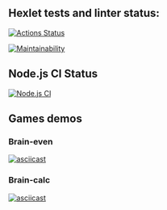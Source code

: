 ## Hexlet tests and linter status:
[![Actions Status](https://github.com/abr-ya/frontend-project-lvl1/workflows/hexlet-check/badge.svg)](https://github.com/abr-ya/frontend-project-lvl1/actions)

[![Maintainability](https://api.codeclimate.com/v1/badges/a99a88d28ad37a79dbf6/maintainability)](https://codeclimate.com/github/codeclimate/codeclimate/maintainability)

## Node.js CI Status
[![Node.js CI](https://github.com/abr-ya/frontend-project-lvl1/workflows/Node.js%20CI/badge.svg)](https://github.com/abr-ya/frontend-project-lvl1/actions?query=workflow%3A%22Node.js+CI%22)

## Games demos

### Brain-even

[![asciicast](https://asciinema.org/a/427386.svg)](https://asciinema.org/a/427386)

### Brain-calc

[![asciicast](https://asciinema.org/a/427410.svg)](https://asciinema.org/a/427410)
